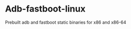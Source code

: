 Adb-fastboot-linux
==================

Prebuilt adb and fastboot static binaries for x86 and x86-64
